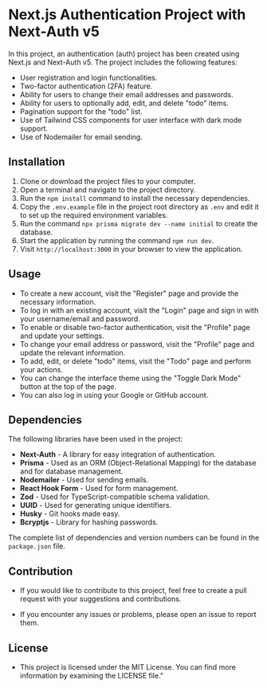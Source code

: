 # Next.js Authentication Project with Next-Auth v5

In this project, an authentication (auth) project has been created using Next.js and Next-Auth v5. The project includes the following features:

- User registration and login functionalities.
- Two-factor authentication (2FA) feature.
- Ability for users to change their email addresses and passwords.
- Ability for users to optionally add, edit, and delete "todo" items.
- Pagination support for the "todo" list.
- Use of Tailwind CSS components for user interface with dark mode support.
- Use of Nodemailer for email sending.

## Installation

1. Clone or download the project files to your computer.
2. Open a terminal and navigate to the project directory.
3. Run the `npm install` command to install the necessary dependencies.
4. Copy the `.env.example` file in the project root directory as `.env` and edit it to set up the required environment variables.
5. Run the command `npx prisma migrate dev --name initial` to create the database.
6. Start the application by running the command `npm run dev`.
7. Visit `http://localhost:3000` in your browser to view the application.

## Usage

- To create a new account, visit the "Register" page and provide the necessary information.
- To log in with an existing account, visit the "Login" page and sign in with your username/email and password.
- To enable or disable two-factor authentication, visit the "Profile" page and update your settings.
- To change your email address or password, visit the "Profile" page and update the relevant information.
- To add, edit, or delete "todo" items, visit the "Todo" page and perform your actions.
- You can change the interface theme using the "Toggle Dark Mode" button at the top of the page.
- You can also log in using your Google or GitHub account.

## Dependencies

The following libraries have been used in the project:

- **Next-Auth** - A library for easy integration of authentication.
- **Prisma** - Used as an ORM (Object-Relational Mapping) for the database and for database management.
- **Nodemailer** - Used for sending emails.
- **React Hook Form** - Used for form management.
- **Zod** - Used for TypeScript-compatible schema validation.
- **UUID** - Used for generating unique identifiers.
- **Husky** - Git hooks made easy.
- **Bcryptjs** - Library for hashing passwords.

The complete list of dependencies and version numbers can be found in the `package.json` file.

## Contribution

- If you would like to contribute to this project, feel free to create a pull request with your suggestions and contributions.

- If you encounter any issues or problems, please open an issue to report them.

## License

- This project is licensed under the MIT License. You can find more information by examining the LICENSE file."
